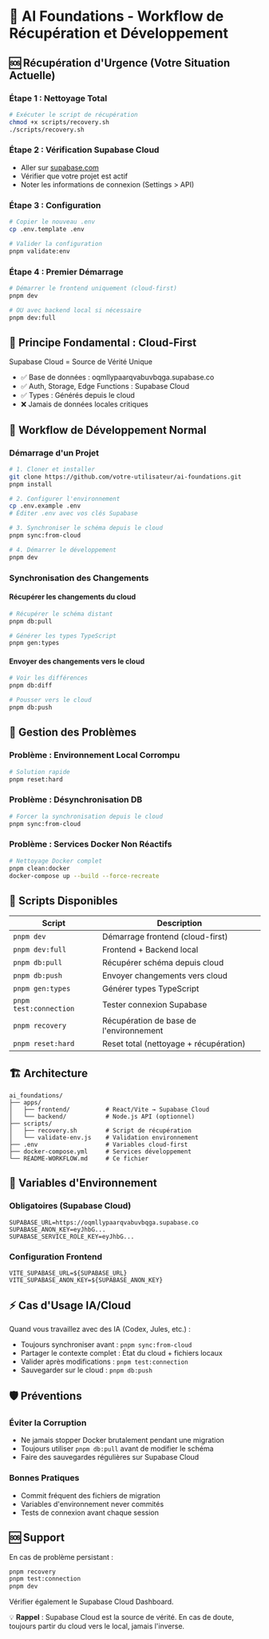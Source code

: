 # 🚀 AI Foundations - Workflow de Récupération et Développement

## 🆘 Récupération d'Urgence (Votre Situation Actuelle)

### Étape 1 : Nettoyage Total

```bash
# Exécuter le script de récupération
chmod +x scripts/recovery.sh
./scripts/recovery.sh
```

### Étape 2 : Vérification Supabase Cloud

- Aller sur [supabase.com](https://supabase.com/)
- Vérifier que votre projet est actif
- Noter les informations de connexion (Settings > API)

### Étape 3 : Configuration

```bash
# Copier le nouveau .env
cp .env.template .env

# Valider la configuration
pnpm validate:env
```

### Étape 4 : Premier Démarrage

```bash
# Démarrer le frontend uniquement (cloud-first)
pnpm dev

# OU avec backend local si nécessaire
pnpm dev:full
```

## 🎯 Principe Fondamental : Cloud-First

Supabase Cloud = Source de Vérité Unique

- ✅ Base de données : oqmllypaarqvabuvbqga.supabase.co
- ✅ Auth, Storage, Edge Functions : Supabase Cloud
- ✅ Types : Générés depuis le cloud
- ❌ Jamais de données locales critiques

## 🔄 Workflow de Développement Normal

### Démarrage d'un Projet

```bash
# 1. Cloner et installer
git clone https://github.com/votre-utilisateur/ai-foundations.git
pnpm install

# 2. Configurer l'environnement
cp .env.example .env
# Éditer .env avec vos clés Supabase

# 3. Synchroniser le schéma depuis le cloud
pnpm sync:from-cloud

# 4. Démarrer le développement
pnpm dev
```

### Synchronisation des Changements

#### Récupérer les changements du cloud

```bash
# Récupérer le schéma distant
pnpm db:pull

# Générer les types TypeScript
pnpm gen:types
```

#### Envoyer des changements vers le cloud

```bash
# Voir les différences
pnpm db:diff

# Pousser vers le cloud
pnpm db:push
```

## 🚨 Gestion des Problèmes

### Problème : Environnement Local Corrompu

```bash
# Solution rapide
pnpm reset:hard
```

### Problème : Désynchronisation DB

```bash
# Forcer la synchronisation depuis le cloud
pnpm sync:from-cloud
```

### Problème : Services Docker Non Réactifs

```bash
# Nettoyage Docker complet
pnpm clean:docker
docker-compose up --build --force-recreate
```

## 🔧 Scripts Disponibles

| Script | Description |
|-------|-------------|
| `pnpm dev` | Démarrage frontend (cloud-first) |
| `pnpm dev:full` | Frontend + Backend local |
| `pnpm db:pull` | Récupérer schéma depuis cloud |
| `pnpm db:push` | Envoyer changements vers cloud |
| `pnpm gen:types` | Générer types TypeScript |
| `pnpm test:connection` | Tester connexion Supabase |
| `pnpm recovery` | Récupération de base de l'environnement |
| `pnpm reset:hard` | Reset total (nettoyage + récupération) |

## 🏗️ Architecture

```
ai_foundations/
├── apps/
│   ├── frontend/          # React/Vite → Supabase Cloud
│   └── backend/           # Node.js API (optionnel)
├── scripts/
│   ├── recovery.sh        # Script de récupération
│   └── validate-env.js    # Validation environnement
├── .env                   # Variables cloud-first
├── docker-compose.yml     # Services développement
└── README-WORKFLOW.md     # Ce fichier
```

## 📡 Variables d'Environnement

### Obligatoires (Supabase Cloud)

```env
SUPABASE_URL=https://oqmllypaarqvabuvbqga.supabase.co
SUPABASE_ANON_KEY=eyJhbG...
SUPABASE_SERVICE_ROLE_KEY=eyJhbG...
```

### Configuration Frontend

```env
VITE_SUPABASE_URL=${SUPABASE_URL}
VITE_SUPABASE_ANON_KEY=${SUPABASE_ANON_KEY}
```

## ⚡ Cas d'Usage IA/Cloud

Quand vous travaillez avec des IA (Codex, Jules, etc.) :

- Toujours synchroniser avant : `pnpm sync:from-cloud`
- Partager le contexte complet : État du cloud + fichiers locaux
- Valider après modifications : `pnpm test:connection`
- Sauvegarder sur le cloud : `pnpm db:push`

## 🛡️ Préventions

### Éviter la Corruption

- Ne jamais stopper Docker brutalement pendant une migration
- Toujours utiliser `pnpm db:pull` avant de modifier le schéma
- Faire des sauvegardes régulières sur Supabase Cloud

### Bonnes Pratiques

- Commit fréquent des fichiers de migration
- Variables d'environnement never commités
- Tests de connexion avant chaque session

## 🆘 Support

En cas de problème persistant :

```bash
pnpm recovery
pnpm test:connection
pnpm dev
```

Vérifier également le Supabase Cloud Dashboard.

💡 **Rappel** : Supabase Cloud est la source de vérité. En cas de doute, toujours partir du cloud vers le local, jamais l'inverse.
